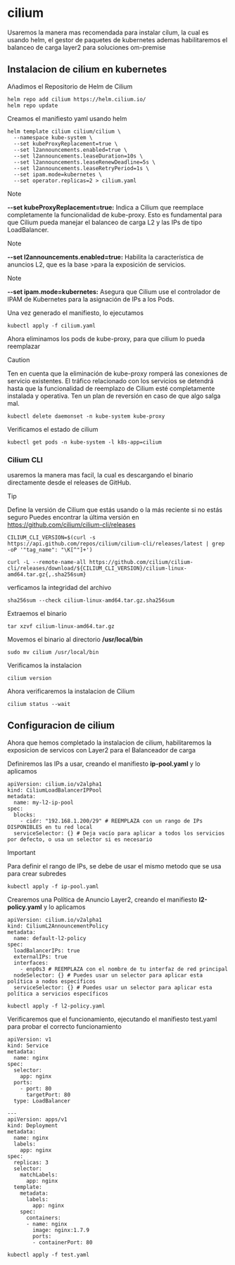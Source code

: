 # cilium
Usaremos la manera mas recomendada para instalar cilum, la cual es usando helm, el gestor de paquetes de kubernetes ademas habilitaremos el balanceo de carga layer2 para soluciones om-premise
## Instalacion de cilium en kubernetes
Añadimos el Repositorio de Helm de Cilium
```
helm repo add cilium https://helm.cilium.io/
helm repo update
```
Creamos el manifiesto yaml usando helm
```
helm template cilium cilium/cilium \
  --namespace kube-system \
  --set kubeProxyReplacement=true \
  --set l2announcements.enabled=true \
  --set l2announcements.leaseDuration=10s \
  --set l2announcements.leaseRenewDeadline=5s \
  --set l2announcements.leaseRetryPeriod=1s \
  --set ipam.mode=kubernetes \
  --set operator.replicas=2 > cilium.yaml
```
> [!NOTE]
> **--set kubeProxyReplacement=true:** Indica a Cilium que reemplace completamente la funcionalidad de kube-proxy. Esto es fundamental para que Cilium pueda manejar el balanceo de carga L2 y las IPs de tipo LoadBalancer.

> [!NOTE]
> **--set l2announcements.enabled=true:** Habilita la característica de anuncios L2, que es la base >para la exposición de servicios.

> [!NOTE]
> **--set ipam.mode=kubernetes:** Asegura que Cilium use el controlador de IPAM de Kubernetes para la asignación de IPs a los Pods.

Una vez generado el manifiesto, lo ejecutamos 
```
kubectl apply -f cilium.yaml
```

Ahora eliminamos los pods de kube-proxy, para que cilium lo pueda reemplazar
> [!CAUTION]
> Ten en cuenta que la eliminación de kube-proxy romperá las conexiones de servicio existentes. El tráfico relacionado con los servicios se detendrá hasta que la funcionalidad de reemplazo de Cilium esté completamente instalada y operativa. Ten un plan de reversión en caso de que algo salga mal. 
```
kubectl delete daemonset -n kube-system kube-proxy
```

Verificamos el estado de cilium
```
kubectl get pods -n kube-system -l k8s-app=cilium
```

### Cilium CLI
usaremos la manera mas facil, la cual es descargando el binario directamente desde el releases de GitHub.
> [!TIP]
> Define la versión de Cilium que estás usando o la más reciente si no estás seguro Puedes encontrar la última versión en https://github.com/cilium/cilium-cli/releases
```
CILIUM_CLI_VERSION=$(curl -s https://api.github.com/repos/cilium/cilium-cli/releases/latest | grep -oP '"tag_name": "\K[^"]+')

curl -L --remote-name-all https://github.com/cilium/cilium-cli/releases/download/${CILIUM_CLI_VERSION}/cilium-linux-amd64.tar.gz{,.sha256sum}
```

verficamos la integridad del archivo
```
sha256sum --check cilium-linux-amd64.tar.gz.sha256sum
```

Extraemos el binario
```
tar xzvf cilium-linux-amd64.tar.gz
```

Movemos el binario al directorio **/usr/local/bin** 
```
sudo mv cilium /usr/local/bin
```

Verificamos la instalacion
```
cilium version
```
Ahora verificaremos la instalacion de Cilium
```
cilium status --wait
```

## Configuracion de cilium
Ahora que hemos completado la instalacion de cilium, habilitaremos la exposicion de servicos con Layer2 para el Balanceador de carga

Definiremos las IPs a usar, creando el manifiesto **ip-pool.yaml** y lo aplicamos
```
apiVersion: cilium.io/v2alpha1
kind: CiliumLoadBalancerIPPool
metadata:
  name: my-l2-ip-pool
spec:
  blocks:
    - cidr: "192.168.1.200/29" # REEMPLAZA con un rango de IPs DISPONIBLES en tu red local
  serviceSelector: {} # Deja vacío para aplicar a todos los servicios por defecto, o usa un selector si es necesario
```
> [!IMPORTANT]
> Para definir el rango de IPs, se debe de usar el mismo metodo que se usa para crear subredes

```
kubectl apply -f ip-pool.yaml
```

Crearemos una Política de Anuncio Layer2, creando el manifiesto **l2-policy.yaml** y lo aplicamos
```
apiVersion: cilium.io/v2alpha1
kind: CiliumL2AnnouncementPolicy
metadata:
  name: default-l2-policy
spec:
  loadBalancerIPs: true 
  externalIPs: true    
  interfaces:        
    - enp0s3 # REEMPLAZA con el nombre de tu interfaz de red principal
  nodeSelector: {} # Puedes usar un selector para aplicar esta política a nodos específicos
  serviceSelector: {} # Puedes usar un selector para aplicar esta política a servicios específicos
```
```
kubectl apply -f l2-policy.yaml
```

Verificaremos que el funcionamiento, ejecutando el manifiesto test.yaml para probar el correcto funcionamiento 
```
apiVersion: v1
kind: Service
metadata:
  name: nginx
spec:
  selector:
    app: nginx
  ports:
    - port: 80
      targetPort: 80
  type: LoadBalancer

---
apiVersion: apps/v1
kind: Deployment
metadata:
  name: nginx
  labels:
    app: nginx
spec:
  replicas: 3
  selector:
    matchLabels:
      app: nginx
  template:
    metadata:
      labels:
        app: nginx
    spec:
      containers:
      - name: nginx
        image: nginx:1.7.9
        ports:
        - containerPort: 80
```
```
kubectl apply -f test.yaml
```
